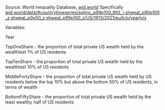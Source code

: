 
Source: World inequality Database, [wid.world](http://wid.world)
Specifically [wid.world/data/#countrytimeseries/sptinc_p99p100_992_j;shweal_p90p100_z;shweal_p0p50_z;shweal_p99p100_z/US/1913/2021/eu/k/p/yearly/s](https://wid.world/data/#countrytimeseries/sptinc_p99p100_992_j;shweal_p90p100_z;shweal_p0p50_z;shweal_p99p100_z/US/1913/2021/eu/k/p/yearly/s)

Variables:

Year

TopOneShare - the proportion of total private US wealth held by the wealthiest 1% of US residents

TopTenShare -  the proportion of total private US wealth held by the wealthiest 10% of US residents

MiddleFortyShare - the proportion of total private US wealth held by US residents below the top 10% but above the bottom 50% of US residents, in terms of wealth

BottomFiftyShare -  the proportion of total private US wealth held by the least wealthy half of US residents
